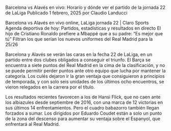 Barcelona vs Alavés en vivo: Horario y dónde ver el partido de la jornada 22 de LaLiga
Publicado 1 febrero, 2025 por Claudio Landucci

Barcelona vs Alavés en vivo online, LaLiga jornada 22 | Claro Sports
Agenda deportiva de hoy: Partidos, estadísticas y resultados en directo
El hijo de Cristiano Ronaldo prefiere a Mbappé que a su padre: “Es mejor que tú”
Filtran los que serían los nuevos uniformes del Real Madrid para la 25/26

Barcelona y Alavés se verán las caras en la fecha 22 de LaLiga, en un partido entre dos clubes obligados a conseguir el triunfo. El Barça se encuentra a siete puntos del Real Madrid en la cima de la clasificación, y no se puede permitir perder puntos ante otro equipo que lucha por mantener la categoría. Los culés dejaron ir la gran ventaja que consiguieron a principios de temporada, y con solo seis unidades de los últimos ocho encuentros, se vieron relegados en la carrera por el título. 

Los resultados recientes favorecen a los de Hansi Flick, que no caen ante los albiazules desde septiembre de 2016, con una marca de 12 victorias en sus últimos 14 enfrentamientos. Pero el cuadro babazorro también llegan forzados a sumar. Los dirigidos por Eduardo Coudet están a solo un punto de la zona del descenso para aumentar su ventaja sobre el Espanyol, que enfrentará al Real Madrid. 
